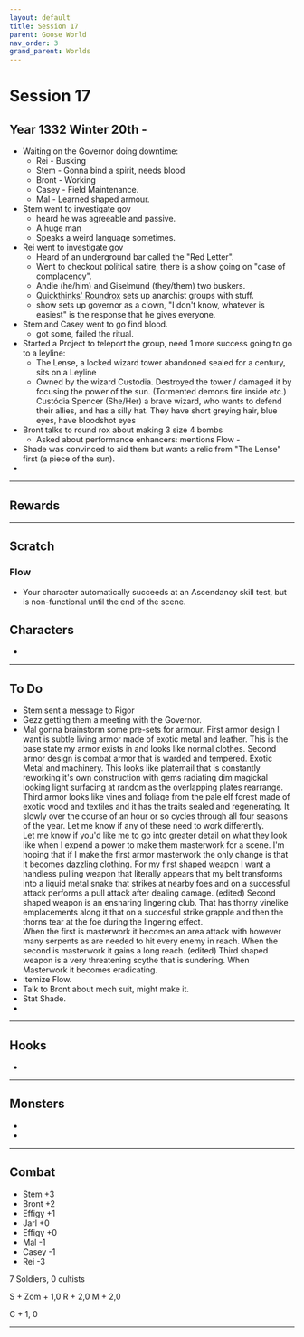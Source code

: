 ```yaml
---
layout: default
title: Session 17
parent: Goose World
nav_order: 3
grand_parent: Worlds
---
```

# Session 17

## Year 1332 Winter 20th - 
* Waiting on the Governor doing downtime:
	* Rei - Busking
	* Stem - Gonna bind a spirit, needs blood
	* Bront - Working
	* Casey - Field Maintenance.
	* Mal - Learned shaped armour.
* Stem went to investigate gov
	* heard he was agreeable and passive. 
	* A huge man
	* Speaks a weird language sometimes.
* Rei went to investigate gov
	* Heard of an underground bar called the "Red Letter".
	* Went to checkout political satire, there is a show going on "case of complacency".
	* Andie (he/him) and Giselmund (they/them) two buskers.
	* [Quickthinks' Roundrox](Game/Worlds/Goose/Mornhold.md#Quickthinks'%20Roundrox) sets up anarchist groups with stuff.
	* show sets up governor as a clown, "I don't know, whatever is easiest" is the response that he gives everyone.
* Stem and Casey went to go find blood.
	* got some, failed the ritual.
* Started a Project to teleport the group, need 1 more success going to go to a leyline:
	* The Lense, a locked wizard tower abandoned sealed for a century, sits on a Leyline 
	* Owned by the wizard Custodia. Destroyed the tower / damaged it by focusing the power of the sun. (Tormented demons fire inside etc.) Custódia Spencer (She/Her) a brave wizard, who wants to defend their allies, and has a silly hat. They have short greying hair, blue eyes, have bloodshot eyes
* Bront talks to round rox about making 3 size 4 bombs 
	* Asked about performance enhancers: mentions Flow - 
* Shade was convinced to aid them but wants a relic from "The Lense" first (a piece of the sun).
* 

---

## Rewards



---
## Scratch
### Flow
* Your character automatically succeeds at an Ascendancy skill test, but is non-functional until the end of the scene.


## Characters
* 
 

---

## To Do
* Stem sent a message to Rigor
* Gezz getting them a meeting with the Governor.
* Mal gonna brainstorm some pre-sets for armour.
First armor design I want is subtle living armor made of exotic metal and leather. This is the base state my armor exists in and looks like normal clothes. Second armor design is combat armor that is warded and tempered. Exotic Metal and machinery. This looks like platemail that is constantly reworking it's own construction with gems radiating dim magickal looking light surfacing at random as the overlapping plates rearrange.  
Third armor looks like vines and foliage from the pale elf forest made of exotic wood and textiles and it has the traits sealed and regenerating. It slowly over the course of an hour or so cycles through all four seasons of the year. Let me know if any of these need to work differently.    
Let me know if you'd like me to go into greater detail on what they look like when I expend a power to make them masterwork for a scene. I'm hoping that if I make the first armor masterwork the only change is that it becomes dazzling clothing.
For my first shaped weapon I want a handless pulling weapon that literally appears that my belt transforms into a liquid metal snake that strikes at nearby foes and on a successful attack performs a pull attack after dealing damage. (edited)
Second shaped weapon is an ensnaring lingering club. That has thorny vinelike emplacements along it that on a succesful strike grapple and then the thorns tear at the foe during the lingering effect.    
When the first is masterwork it becomes an area attack with however many serpents as are needed to hit every enemy in reach. When the second is masterwork it gains a long reach. (edited)
Third shaped weapon is a very threatening scythe that is sundering. When Masterwork it becomes eradicating.
* Itemize Flow.
* Talk to Bront about mech suit, might make it.
* Stat Shade.
* 


---

## Hooks
* 


---

## Monsters
* 
* 


---

## Combat
* Stem +3
* Bront +2
* Effigy +1
* Jarl +0
* Effigy +0
* Mal -1
* Casey -1
* Rei -3

7 Soldiers, 0 cultists

S + Zom + 1,0
R + 2,0
M + 2,0

C + 1, 0

---
